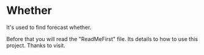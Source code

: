 # Whether
It's used to find forecast whether.

Before that you will read the "ReadMeFirst" file. Its details to how to use this project. Thanks to visit.
